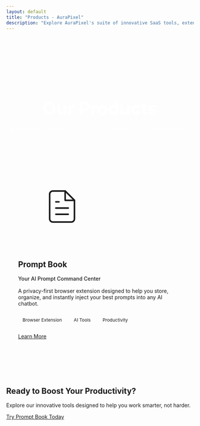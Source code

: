 ```yaml
---
layout: default
title: "Products - AuraPixel"
description: "Explore AuraPixel's suite of innovative SaaS tools, extensions, and apps designed to boost your productivity."
---
```


<section class="page-header">
  <div class="container">
    <h1>Our Products</h1>
    <p>Innovative tools designed to boost your productivity</p>
  </div>
</section>

<section class="products-showcase-section">
  <div class="container">
    <div class="products-grid">
      <div class="product-showcase-card">
        <div class="product-image">
          <svg xmlns="http://www.w3.org/2000/svg" width="100" height="100" viewBox="0 0 24 24" fill="none" stroke="currentColor" stroke-width="1" stroke-linecap="round" stroke-linejoin="round" style="margin: 2rem auto;"><path d="M14 2H6a2 2 0 0 0-2 2v16a2 2 0 0 0 2 2h12a2 2 0 0 0 2-2V8z"></path><polyline points="14 2 14 8 20 8"></polyline><line x1="16" y1="13" x2="8" y2="13"></line><line x1="16" y1="17" x2="8" y2="17"></line><polyline points="10 9 9 9 8 9"></polyline></svg>
        </div>
        <div class="product-content">
          <h2>Prompt Book</h2>
          <p class="product-tagline">Your AI Prompt Command Center</p>
          <p>A privacy-first browser extension designed to help you store, organize, and instantly inject your best prompts into any AI chatbot.</p>
          <div class="product-features">
            <span class="feature-tag">Browser Extension</span>
            <span class="feature-tag">AI Tools</span>
            <span class="feature-tag">Productivity</span>
          </div>
          <a href="{{ site.baseurl }}/products/prompt-book" class="btn btn-primary">Learn More</a>
        </div>
      </div>
    </div>
  </div>
</section>

<section class="cta-section">
  <div class="container">
    <h2>Ready to Boost Your Productivity?</h2>
    <p>Explore our innovative tools designed to help you work smarter, not harder.</p>
    <a href="{{ site.baseurl }}/products/prompt-book" class="btn btn-lg">Try Prompt Book Today</a>
  </div>
</section>

<style>
  .page-header {
    padding: 6rem 0 3rem;
    text-align: center;
    background: var(--gradient-primary);
    color: white;
    margin-bottom: 4rem;
  }
  
  .page-header h1 {
    font-size: 3rem;
    margin-bottom: 1rem;
  }
  
  .page-header p {
    font-size: 1.25rem;
    opacity: 0.9;
    max-width: 600px;
    margin: 0 auto;
  }
  
  .products-showcase-section {
    padding: 0 0 4rem;
  }
  
  .products-grid {
    display: grid;
    grid-template-columns: 1fr;
    gap: 3rem;
  }
  
  .product-showcase-card {
    display: flex;
    flex-wrap: wrap;
    background-color: var(--color-card-bg);
    border-radius: 0.5rem;
    overflow: hidden;
    box-shadow: 0 4px 6px var(--color-card-shadow);
    transition: transform 0.3s ease, box-shadow 0.3s ease;
    position: relative;
  }
  
  .product-showcase-card:hover {
    transform: translateY(-5px);
    box-shadow: 0 10px 15px var(--color-card-shadow);
  }
  
  .product-showcase-card.coming-soon {
    opacity: 0.8;
  }
  
  .coming-soon-badge {
    position: absolute;
    top: 1rem;
    right: 1rem;
    background-color: var(--color-text-secondary);
    color: white;
    padding: 0.25rem 0.75rem;
    border-radius: 2rem;
    font-size: 0.75rem;
    font-weight: 600;
  }
  
  .product-image {
    flex: 0 0 300px;
    background-color: var(--color-bg-secondary);
    display: flex;
    align-items: center;
    justify-content: center;
    color: var(--color-primary);
  }
  
  .product-content {
    flex: 1;
    padding: 2rem;
    min-width: 300px;
  }
  
  .product-tagline {
    color: var(--color-primary);
    font-weight: 500;
    margin-bottom: 1rem;
  }
  
  .product-features {
    margin: 1.5rem 0;
    display: flex;
    flex-wrap: wrap;
    gap: 0.5rem;
  }
  
  .feature-tag {
    background-color: var(--color-bg-secondary);
    color: var(--color-text-secondary);
    padding: 0.25rem 0.75rem;
    border-radius: 2rem;
    font-size: 0.75rem;
  }
  
  .btn.disabled {
    opacity: 0.6;
    cursor: not-allowed;
  }
  
  @media (min-width: 992px) {
    .product-showcase-card {
      flex-wrap: nowrap;
    }
  }
</style>
